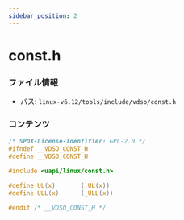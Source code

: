 ```yaml
---
sidebar_position: 2
---
```

# const.h

### ファイル情報

- パス: `linux-v6.12/tools/include/vdso/const.h`

### コンテンツ

```h
/* SPDX-License-Identifier: GPL-2.0 */
#ifndef __VDSO_CONST_H
#define __VDSO_CONST_H

#include <uapi/linux/const.h>

#define UL(x)		(_UL(x))
#define ULL(x)		(_ULL(x))

#endif /* __VDSO_CONST_H */

```
